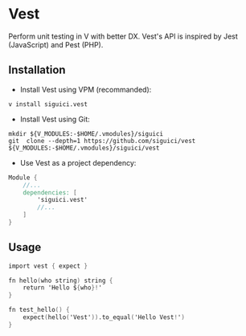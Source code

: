 # Vest

Perform unit testing in V with better DX. Vest's API is inspired by Jest (JavaScript) and Pest (PHP).

## Installation

- Install Vest using VPM (recommanded):

```shell
v install siguici.vest
```

- Install Vest using Git:

```shell
mkdir ${V_MODULES:-$HOME/.vmodules}/siguici
git  clone --depth=1 https://github.com/siguici/vest ${V_MODULES:-$HOME/.vmodules}/siguici/vest
```

- Use Vest as a project dependency:

```v
Module {
    //...
	dependencies: [
        'siguici.vest'
        //...
    ]
}

```

## Usage

```v
import vest { expect }

fn hello(who string) string {
	return 'Hello ${who}!'
}

fn test_hello() {
	expect(hello('Vest')).to_equal('Hello Vest!')
}
```
